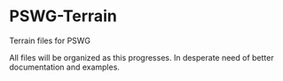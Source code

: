 # PSWG-Terrain
Terrain files for PSWG

All files will be organized as this progresses.  In desperate need of better documentation and examples.

